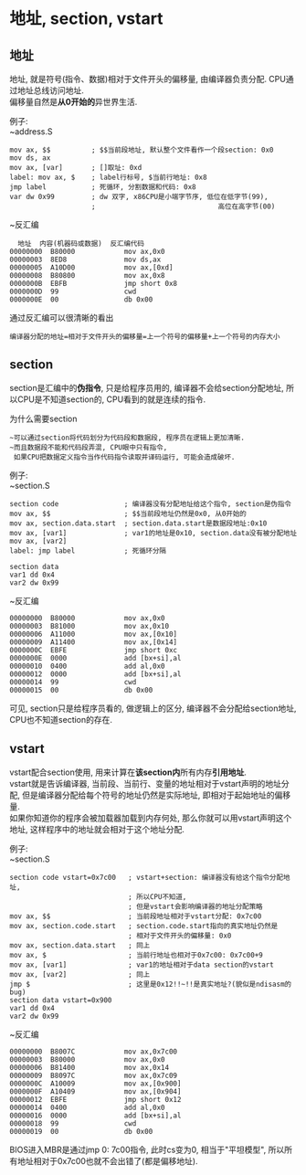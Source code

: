 # 地址, section, vstart

## 地址
地址, 就是符号(指令、数据)相对于文件开头的偏移量, 由编译器负责分配.
CPU通过地址总线访问地址.<br/>
偏移量自然是**从0开始的**异世界生活.

例子:<br/>
~address.S

    mov ax, $$          ; $$当前段地址, 默认整个文件看作一个段section: 0x0
    mov ds, ax
    mov ax, [var]       ; []取址: 0xd
    label: mov ax, $    ; label行标号, $当前行地址: 0x8
    jmp label           ; 死循环, 分割数据和代码: 0x8
    var dw 0x99         ; dw 双字, x86CPU是小端字节序, 低位在低字节(99),
                        ;                              高位在高字节(00)

~反汇编

      地址  内容(机器码或数据)  反汇编代码
    00000000  B80000            mov ax,0x0
    00000003  8ED8              mov ds,ax
    00000005  A10D00            mov ax,[0xd]
    00000008  B80800            mov ax,0x8
    0000000B  EBFB              jmp short 0x8
    0000000D  99                cwd
    0000000E  00                db 0x00

通过反汇编可以很清晰的看出

    编译器分配的地址=相对于文件开头的偏移量=上一个符号的偏移量+上一个符号的内存大小

## section
section是汇编中的**伪指令**, 只是给程序员用的, 编译器不会给section分配地址,
所以CPU是不知道section的, CPU看到的就是连续的指令.

为什么需要section

    ~可以通过section将代码划分为代码段和数据段, 程序员在逻辑上更加清晰.
    ~而且数据段不能和代码段弄混, CPU眼中只有指令,
     如果CPU把数据定义指令当作代码指令读取并译码运行, 可能会造成破坏.

例子:<br/>
~section.S

    section code                ; 编译器没有分配地址给这个指令, section是伪指令
    mov ax, $$                  ; $$当前段地址仍然是0x0, 从0开始的
    mov ax, section.data.start  ; section.data.start是数据段地址:0x10
    mov ax, [var1]              ; var1的地址是0x10, section.data没有被分配地址
    mov ax, [var2]
    label: jmp label            ; 死循环分隔
    
    section data
    var1 dd 0x4
    var2 dw 0x99

~反汇编

    00000000  B80000            mov ax,0x0
    00000003  B81000            mov ax,0x10
    00000006  A11000            mov ax,[0x10]
    00000009  A11400            mov ax,[0x14]
    0000000C  EBFE              jmp short 0xc
    0000000E  0000              add [bx+si],al
    00000010  0400              add al,0x0
    00000012  0000              add [bx+si],al
    00000014  99                cwd
    00000015  00                db 0x00

可见, section只是给程序员看的, 做逻辑上的区分, 编译器不会分配给section地址,
CPU也不知道section的存在.

## vstart
vstart配合section使用, 用来计算在**该section内**所有内存**引用地址**.<br/>
vstart就是告诉编译器, 当前段、当前行、变量的地址相对于vstart声明的地址分配,
但是编译器分配给每个符号的地址仍然是实际地址, 即相对于起始地址的偏移量.<br/>
如果你知道你的程序会被加载器加载到内存何处, 那么你就可以用vstart声明这个地址,
这样程序中的地址就会相对于这个地址分配. <br/>

例子:<br/>
~section.S

    section code vstart=0x7c00   ; vstart+section: 编译器没有给这个指令分配地址,
                                 ; 所以CPU不知道,
                                 ; 但是vstart会影响编译器的地址分配策略
    mov ax, $$                   ; 当前段地址相对于vstart分配: 0x7c00
    mov ax, section.code.start   ; section.code.start指向的真实地址仍然是
                                 ; 相对于文件开头的偏移量: 0x0
    mov ax, section.data.start   ; 同上
    mov ax, $                    ; 当前行地址也相对于0x7c00: 0x7c00+9
    mov ax, [var1]               ; var1的地址相对于data section的vstart
    mov ax, [var2]               ; 同上
    jmp $                        ; 这里是0x12!!~!!是真实地址?(貌似是ndisasm的bug)
    section data vstart=0x900
    var1 dd 0x4
    var2 dw 0x99

~反汇编

    00000000  B8007C            mov ax,0x7c00
    00000003  B80000            mov ax,0x0
    00000006  B81400            mov ax,0x14
    00000009  B8097C            mov ax,0x7c09
    0000000C  A10009            mov ax,[0x900]
    0000000F  A10409            mov ax,[0x904]
    00000012  EBFE              jmp short 0x12
    00000014  0400              add al,0x0
    00000016  0000              add [bx+si],al
    00000018  99                cwd
    00000019  00                db 0x00

BIOS进入MBR是通过jmp 0: 7c00指令, 此时cs变为0, 相当于"平坦模型",
所以所有地址相对于0x7c00也就不会出错了(都是偏移地址).
